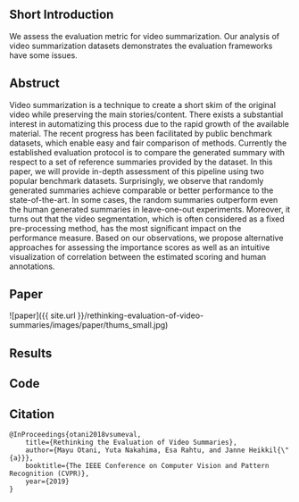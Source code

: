 ## Short Introduction
We assess the evaluation metric for video summarization.
Our analysis of video summarization datasets demonstrates the evaluation frameworks have some issues.

## Abstruct

Video summarization is a technique to create a short skim of the original video while preserving the main stories/content. There exists a substantial interest in automatizing this process due to the rapid growth of the available material. The recent progress has been facilitated by public benchmark datasets, which enable easy and fair comparison of methods. Currently the established evaluation protocol is to compare the generated summary with respect to a set of reference summaries provided by the dataset. In this paper, we will provide in-depth assessment of this pipeline using two popular benchmark datasets. Surprisingly, we observe that randomly generated summaries achieve comparable or better performance to the state-of-the-art. In some cases, the random summaries outperform even the human generated summaries in leave-one-out experiments. Moreover, it turns out that the video segmentation, which is often considered as a fixed pre-processing method, has the most significant impact on the performance measure. Based on our observations, we propose alternative approaches for assessing the importance scores as well as an intuitive visualization of correlation between the estimated scoring and human annotations.

## Paper
![paper]({{ site.url }}/rethinking-evaluation-of-video-summaries/images/paper/thums_small.jpg)

## Results

## Code

## Citation

```
@InProceedings{otani2018vsumeval,
    title={Rethinking the Evaluation of Video Summaries},
    author={Mayu Otani, Yuta Nakahima, Esa Rahtu, and Janne Heikkil{\"{a}}},
    booktitle={The IEEE Conference on Computer Vision and Pattern Recognition (CVPR)},
    year={2019}
}
```

